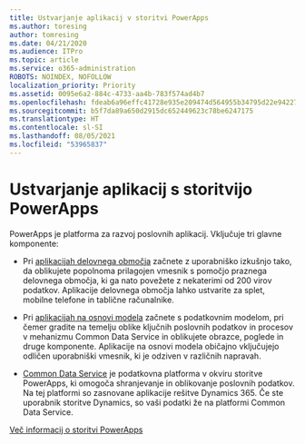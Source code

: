 ```yaml
---
title: Ustvarjanje aplikacij v storitvi PowerApps
ms.author: toresing
author: tomresing
ms.date: 04/21/2020
ms.audience: ITPro
ms.topic: article
ms.service: o365-administration
ROBOTS: NOINDEX, NOFOLLOW
localization_priority: Priority
ms.assetid: 0095e6a2-884c-4733-aa4b-783f574ad4b7
ms.openlocfilehash: fdeab6a96effc41728e935e209474d564955b34795d22e94227ca741368462b6
ms.sourcegitcommit: b5f7da89a650d2915dc652449623c78be6247175
ms.translationtype: HT
ms.contentlocale: sl-SI
ms.lasthandoff: 08/05/2021
ms.locfileid: "53965837"
---
```

# <a name="create-apps-with-powerapps"></a>Ustvarjanje aplikacij s storitvijo PowerApps

PowerApps je platforma za razvoj poslovnih aplikacij. Vključuje tri glavne komponente: 
  
- Pri [aplikacijah delovnega območja](https://go.microsoft.com/fwlink/?linkid=874495) začnete z uporabniško izkušnjo tako, da oblikujete popolnoma prilagojen vmesnik s pomočjo praznega delovnega območja, ki ga nato povežete z nekaterimi od 200 virov podatkov. Aplikacije delovnega območja lahko ustvarite za splet, mobilne telefone in tablične računalnike. 
    
- Pri [aplikacijah na osnovi modela](https://go.microsoft.com/fwlink/?linkid=874496) začnete s podatkovnim modelom, pri čemer gradite na temelju oblike ključnih poslovnih podatkov in procesov v mehanizmu Common Data Service in oblikujete obrazce, poglede in druge komponente. Aplikacije na osnovi modela običajno vključujejo odličen uporabniški vmesnik, ki je odziven v različnih napravah. 
    
- [Common Data Service](https://go.microsoft.com/fwlink/?linkid=874497) je podatkovna platforma v okviru storitve PowerApps, ki omogoča shranjevanje in oblikovanje poslovnih podatkov. Na tej platformi so zasnovane aplikacije rešitve Dynamics 365. Če ste uporabnik storitve Dynamics, so vaši podatki že na platformi Common Data Service. 
    
[Več informacij o storitvi PowerApps](https://go.microsoft.com/fwlink/?linkid=874498)
  

